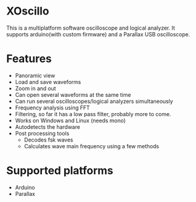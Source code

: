 # XOscillo
This is a multiplatform software oscilloscope and logical analyzer. It supports arduino(with custom firmware) and a Parallax USB oscilloscope.

# Features
* Panoramic view 
* Load and save waveforms 
* Zoom in and out 
* Can open several waveforms at the same time 
* Can run several oscilloscopes/logical analyzers simultaneously 
* Frequency analysis using FFT 
* Filtering, so far it has a low pass filter, probably more to come. 
* Works on Windows and Linux (needs mono) 
* Autodetects the hardware 
* Post processing tools 
  * Decodes fsk waves 
  * Calculates wave main frequency using a few methods 

# Supported platforms
* Arduino 
* Parallax 
